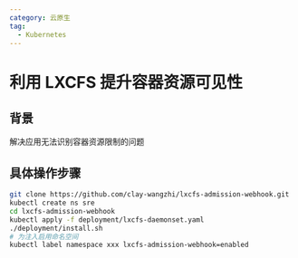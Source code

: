 ```yaml
---
category: 云原生
tag:
  - Kubernetes
---
```


# 利用 LXCFS 提升容器资源可见性

## 背景

解决应用无法识别容器资源限制的问题

## 具体操作步骤

```bash
git clone https://github.com/clay-wangzhi/lxcfs-admission-webhook.git
kubectl create ns sre
cd lxcfs-admission-webhook
kubectl apply -f deployment/lxcfs-daemonset.yaml
./deployment/install.sh
# 为注入启用命名空间
kubectl label namespace xxx lxcfs-admission-webhook=enabled
```

